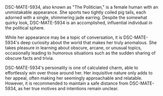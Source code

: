 DSC-MATE-5934, also known as "The Politician," is a female human with an unmistakable appearance. She sports two tightly coiled pig tails, each adorned with a single, shimmering jade earring. Despite the somewhat quirky look, DSC-MATE-5934 is an accomplished, influential individual in the political sphere.

While her appearance may be a topic of conversation, it is DSC-MATE-5934's deep curiosity about the world that makes her truly anomalous. She takes pleasure in learning about obscure, arcane, or unusual topics, occasionally leading to humorous situations such as the sudden sharing of obscure facts and trivia.

DSC-MATE-5934's personality is one of calculated charm, able to effortlessly win over those around her. Her inquisitive nature only adds to her appeal, often making her seemingly approachable and relatable. However, it is recommended to maintain a safe distance from DSC-MATE-5934, as her true motives and intentions remain unclear.